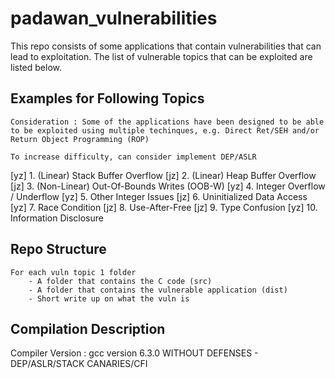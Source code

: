 # padawan_vulnerabilities

This repo consists of some applications that contain vulnerabilities that can lead to exploitation.
The list of vulnerable topics that can be exploited are listed below.

## Examples for Following Topics
```
Consideration : Some of the applications have been designed to be able to be exploited using multiple techinques, e.g. Direct Ret/SEH and/or Return Object Programming (ROP)

To increase difficulty, can consider implement DEP/ASLR
```

[yz] 1. (Linear) Stack Buffer Overflow 
[jz] 2. (Linear) Heap Buffer Overflow
[jz] 3. (Non-Linear) Out-Of-Bounds Writes (OOB-W)
[yz] 4. Integer Overflow / Underflow
[yz] 5. Other Integer Issues
[jz] 6. Uninitialized Data Access
[yz] 7. Race Condition
[jz] 8. Use-After-Free
[jz] 9. Type Confusion
[yz] 10. Information Disclosure 

## Repo Structure
```
For each vuln topic 1 folder 
    - A folder that contains the C code (src)
    - A folder that contains the vulnerable application (dist)
    - Short write up on what the vuln is 
```

## Compilation Description 
Compiler Version : gcc version 6.3.0
WITHOUT DEFENSES - DEP/ASLR/STACK CANARIES/CFI